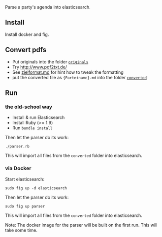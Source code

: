 Parse a party's agenda into elasticsearch.

## Install

Install docker and fig.

## Convert pdfs

- Put originals into the folder [`originals`](originals)
- Try http://www.pdf2txt.de/
- See [zielformat.md](zielformat.md) for hint how to tweak the formatting
- put the converted file as `{Parteiname}.md` into the folder [`converted`](converted)

## Run

### the old-school way

* Install & run Elasticsearch
* Install Ruby (>= 1.9)
* Run `bundle install`

Then let the parser do its work:

    ./parser.rb

This will import all files from the `converted` folder into elasticsearch.

### via Docker

Start elasticsearch:

    sudo fig up -d elasticsearch

Then let the parser do its work:

    sudo fig up parser

This will import all files from the `converted` folder into elasticsearch.

Note: The docker image for the parser will be built on the first run. This will take some time.
